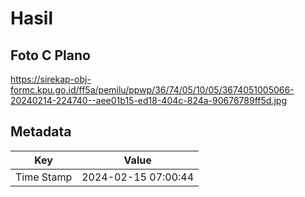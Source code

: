 # Hasil

## Foto C Plano

https://sirekap-obj-formc.kpu.go.id/ff5a/pemilu/ppwp/36/74/05/10/05/3674051005066-20240214-224740--aee01b15-ed18-404c-824a-90676789ff5d.jpg


## Metadata

| Key        | Value               |
| ---------- | ------------------- |
| Time Stamp | 2024-02-15 07:00:44 |



